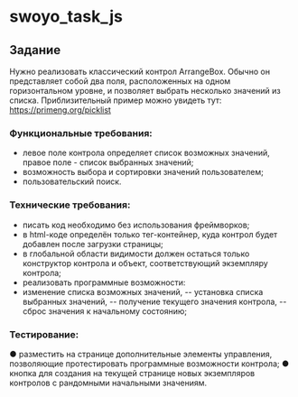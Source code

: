 ﻿# swoyo_task_js

## Задание
Нужно реализовать классический контрол ArrangeBox. Обычно он представляет собой
два поля, расположенных на одном горизонтальном уровне, и позволяет выбрать
несколько значений из списка.
Приблизительный пример можно увидеть тут:
https://primeng.org/picklist
### Функциональные требования:
- левое поле контрола определяет список возможных значений, правое поле -
список выбранных значений;
- возможность выбора и сортировки значений пользователем;
- пользовательский поиск.
### Технические требования:
- писать код необходимо без использования фреймворков;
- в html-коде определён только тег-контейнер, куда контрол будет добавлен после
загрузки страницы;
- в глобальной области видимости должен остаться только конструктор контрола
и объект, соответствующий экземпляру контрола;
- реализовать программные возможности:
- изменение списка возможных значений,
-- установка списка выбранных значений,
-- получение текущего значения контрола,
-- сброс значения к начальному состоянию;

### Тестирование:
● разместить на странице дополнительные элементы управления, позволяющие
протестировать программные возможности контрола;
● кнопка для создания на текущей странице новых экземпляров контролов с
рандомными начальными значениям.
